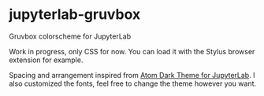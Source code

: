 # jupyterlab-gruvbox
Gruvbox colorscheme for JupyterLab

Work in progress, only CSS for now. You can load it with the Stylus browser extension for example.

Spacing and arrangement inspired from [Atom Dark Theme for JupyterLab](https://github.com/BurglarBenson/Jupyter-Atom-Dark-Theme). I also customized the fonts, feel free to change the theme however you want.
